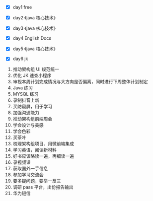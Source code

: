 - [x] day1 free
- [x] day2 《java 核心技术》
- [x] day3 《java 核心技术》
- [x] day4 English Docs
- [x] day5 《java 核心技术》
- [x] day6 jk




















1. 推动架构组 UI 规范统一
2. 优化 JK 速查小程序
3. 审视本周计划完成情况与大方向是否偏离，同时进行下周整体计划制定
4. Java 练习
5. MYSQL 练习
6. 录制抖音上新
7. 买防窥屏，用于学习
8.  加强沟通能力
9.  推动架构组前端周会
10. 学会设计与美感
11. 学会色彩
12. 买茶叶
13. 梳理架构组项目、用微前端集成
14. 学习英语，阅读新材料
15. 好书应该略读一遍，再细读一遍
16. 录视频课
17. 获取国外一手信息
18. 参加学习交流会
19. 要多提问题，要举一反三
20. 调研 paas 平台，出份报告输出
21. 华为短信